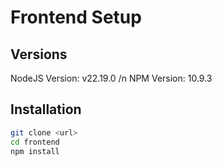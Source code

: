 # Frontend Setup

## Versions
NodeJS Version: v22.19.0 /n
NPM Version: 10.9.3

## Installation
```bash
git clone <url>
cd frontend
npm install
```

